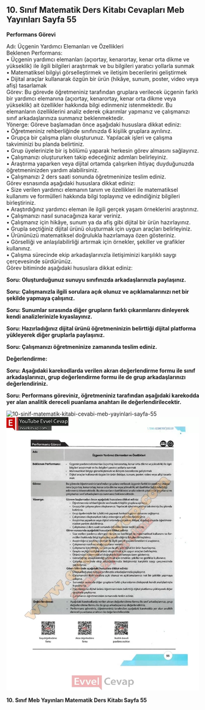 ## 10. Sınıf Matematik Ders Kitabı Cevapları Meb Yayınları Sayfa 55

**Performans Görevi**

Adı: Üçgenin Yardımcı Elemanları ve Özellikleri  
 Beklenen Performans:  
 • Üçgenin yardımcı elemanları (açıortay, kenarortay, kenar orta dikme ve yükseklik) ile ilgili bilgileri araştırmak ve bu bilgileri yaratıcı yollarla sunmak  
 • Matematiksel bilgiyi görselleştirmek ve iletişim becerilerini geliştirmek  
 • Dijital araçlar kullanarak özgün bir ürün (hikâye, sunum, poster, video veya afiş) tasarlamak  
 Görev: Bu görevde öğretmeniniz tarafından gruplara verilecek üçgenin farklı bir yardımcı elemanına (açıortay, kenarortay, kenar orta dikme veya yükseklik) ait özellikler hakkında bilgi edinmeniz istenmektedir. Bu elemanların özelliklerini analiz ederek çıkarımlar yapmanız ve çalışmanızı sınıf arkadaşlarınıza sunmanız beklenmektedir.  
 Yönerge: Göreve başlamadan önce aşağıdaki hususlara dikkat ediniz:  
 • Öğretmeniniz rehberliğinde sınıfınızda 6 kişilik gruplara ayrılınız.  
 • Grupça bir çalışma planı oluşturunuz. Yapılacak işleri ve çalışma takviminizi bu planda belirtiniz.  
 • Grup üyelerinizle bir iş bölümü yaparak herkesin görev almasını sağlayınız.  
 • Çalışmanızı oluştururken takip edeceğiniz adımları belirleyiniz.  
 • Araştırma yaparken veya dijital ortamda çalışırken ihtiyaç duyduğunuzda öğretmeninizden yardım alabilirsiniz.  
 • Çalışmanızı 2 ders saati sonunda öğretmeninize teslim ediniz.  
 Görev esnasında aşağıdaki hususlara dikkat ediniz:  
 • Size verilen yardımcı elemanın tanım ve özellikleri ile matematiksel kullanımı ve formülleri hakkında bilgi toplayınız ve edindiğiniz bilgileri birleştiriniz.  
 • Araştırdığınız yardımcı eleman ile ilgili gerçek yaşam örneklerini araştırınız.  
 • Çalışmanızı nasıl sunacağınıza karar veriniz.  
 • Çalışmanız için hikâye, sunum ya da afiş gibi dijital bir ürün hazırlayınız.  
 • Grupla seçtiğiniz dijital ürünü oluşturmak için uygun araçları belirleyiniz.  
 • Ürününüzü matematiksel doğrulukla hazırlamaya özen gösteriniz.  
 • Görselliği ve anlaşılabilirliği artırmak için örnekler, şekiller ve grafikler kullanınız.  
 • Çalışma sürecinde ekip arkadaşlarınızla iletişiminizi karşılıklı saygı çerçevesinde sürdürünüz.  
 Görev bitiminde aşağıdaki hususlara dikkat ediniz:

**Soru: Oluşturduğunuz sunuyu sınıfınızda arkadaşlarınızla paylaşınız.**

**Soru: Çalışmanızla ilgili sorulara açık olunuz ve açıklamalarınızı net bir şekilde yapmaya çalışınız.**

**Soru: Sunumlar sırasında diğer grupların farklı çıkarımlarını dinleyerek kendi analizlerinizle kıyaslayınız.**

**Soru: Hazırladığınız dijital ürünü öğretmeninizin belirttiği dijital platforma yükleyerek diğer gruplarla paylaşınız.**

**Soru: Çalışmanızı öğretmeninize zamanında teslim ediniz.**

**Değerlendirme:**

**Soru: Aşağıdaki karekodlarda verilen akran değerlendirme formu ile sınıf arkadaşlarınızı, grup değerlendirme formu ile de grup arkadaşlarınızı değerlendiriniz.**

**Soru: Performans göreviniz, öğretmeniniz tarafından aşağıdaki karekodda yer alan analitik dereceli puanlama anahtarı ile değerlendirilecektir.**

![10-sinif-matematik-kitabi-cevabi-meb-yayinlari-sayfa-55]()![10-sinif-matematik-kitabi-cevabi-meb-yayinlari-sayfa-55](./image1.webp)

**10. Sınıf Meb Yayınları Matematik Ders Kitabı Sayfa 55**
